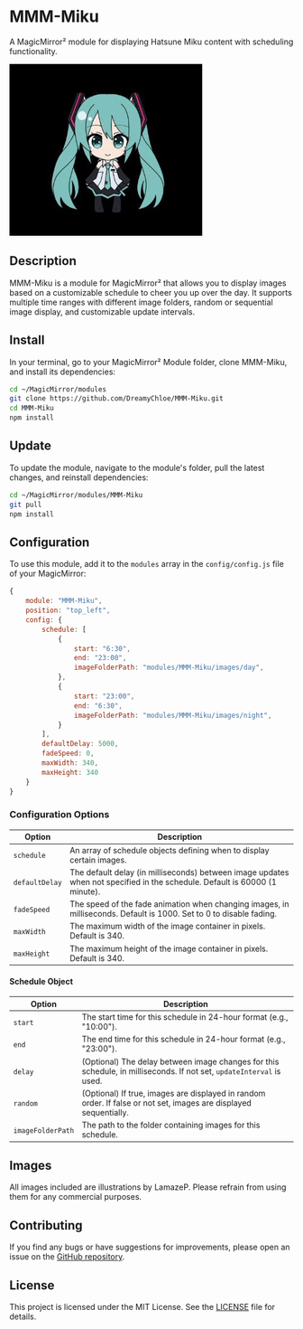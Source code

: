 # MMM-Miku

A MagicMirror² module for displaying Hatsune Miku content with scheduling functionality.

![Example of MMM-Miku](example.gif)

## Description

MMM-Miku is a module for MagicMirror² that allows you to display images based on a customizable schedule to cheer you up over the day. It supports multiple time ranges with different image folders, random or sequential image display, and customizable update intervals.

## Install

In your terminal, go to your MagicMirror² Module folder, clone MMM-Miku, and install its dependencies:

   ```bash
   cd ~/MagicMirror/modules
   git clone https://github.com/DreamyChloe/MMM-Miku.git
   cd MMM-Miku
   npm install
   ```

## Update

To update the module, navigate to the module's folder, pull the latest changes, and reinstall dependencies:

```bash
cd ~/MagicMirror/modules/MMM-Miku
git pull
npm install
```

## Configuration

To use this module, add it to the `modules` array in the `config/config.js` file of your MagicMirror:

```javascript
{
    module: "MMM-Miku",
    position: "top_left",
    config: {
        schedule: [
            {
                start: "6:30",
                end: "23:00",
                imageFolderPath: "modules/MMM-Miku/images/day",
            },
            {
                start: "23:00",
                end: "6:30",
                imageFolderPath: "modules/MMM-Miku/images/night",
            }
        ],
        defaultDelay: 5000,
        fadeSpeed: 0,
        maxWidth: 340,
        maxHeight: 340
    }
}
```

### Configuration Options

| Option | Description                                                                                                                |
|--------|----------------------------------------------------------------------------------------------------------------------------|
| `schedule` | An array of schedule objects defining when to display certain images.                                                      |
| `defaultDelay` | The default delay (in milliseconds) between image updates when not specified in the schedule. Default is 60000 (1 minute). |
| `fadeSpeed` | The speed of the fade animation when changing images, in milliseconds. Default is 1000. Set to 0 to disable fading.        |
| `maxWidth` | The maximum width of the image container in pixels. Default is 340.                                                        |
| `maxHeight` | The maximum height of the image container in pixels. Default is 340.                                                       |

#### Schedule Object

| Option | Description |
|--------|-------------|
| `start` | The start time for this schedule in 24-hour format (e.g., "10:00"). |
| `end` | The end time for this schedule in 24-hour format (e.g., "23:00"). |
| `delay` | (Optional) The delay between image changes for this schedule, in milliseconds. If not set, `updateInterval` is used. |
| `random` | (Optional) If true, images are displayed in random order. If false or not set, images are displayed sequentially. |
| `imageFolderPath` | The path to the folder containing images for this schedule. |

## Images

All images included are illustrations by LamazeP. Please refrain from using them for any commercial purposes.

## Contributing

If you find any bugs or have suggestions for improvements, please open an issue on the [GitHub repository](https://github.com/DreamyChloe/MMM-Miku).

## License

This project is licensed under the MIT License. See the [LICENSE](LICENSE) file for details.
